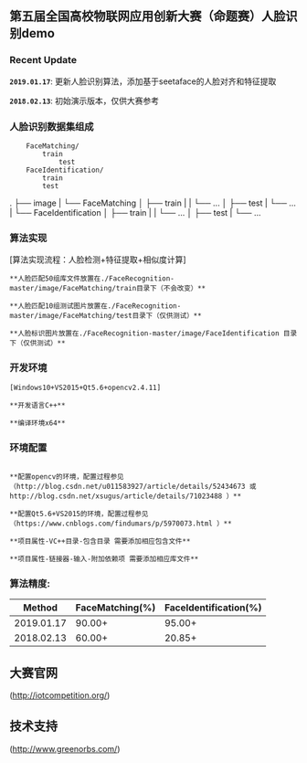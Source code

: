 ## 第五届全国高校物联网应用创新大赛（命题赛）人脸识别demo


### Recent Update

**`2019.01.17`**: 更新人脸识别算法，添加基于seetaface的人脸对齐和特征提取

**`2018.02.13`**: 初始演示版本，仅供大赛参考

### 人脸识别数据集组成

```image
	FaceMatching/
		train
	    	test
	FaceIdentification/
		train
		test
```
  .
    ├── image
    |   └── FaceMatching
    │       ├── train
    |       |   └── ... 
    │       ├── test
    |           └── ... 
    |   └── FaceIdentification
    │       ├── train
    |       |   └── ... 
    │       ├── test
    |           └── ... 
    
### 算法实现

[算法实现流程：人脸检测+特征提取+相似度计算]

```
**人脸匹配50组库文件放置在./FaceRecognition-master/image/FaceMatching/train目录下（不会改变）**

**人脸匹配10组测试图片放置在./FaceRecognition-master/image/FaceMatching/test目录下（仅供测试）**

**人脸标识图片放置在./FaceRecognition-master/image/FaceIdentification 目录下（仅供测试）**
```

### 开发环境

```
[Windows10+VS2015+Qt5.6+opencv2.4.11]

**开发语言C++**

**编译环境x64**
```

### 环境配置

```

**配置opencv的环境，配置过程参见
（http://blog.csdn.net/u011583927/article/details/52434673 或 http://blog.csdn.net/xsugus/article/details/71023488 ）**

**配置Qt5.6+VS2015的环境，配置过程参见（https://www.cnblogs.com/findumars/p/5970073.html ）**

**项目属性-VC++目录-包含目录 需要添加相应包含文件**

**项目属性-链接器-输入-附加依赖项 需要添加相应库文件**

```

### 算法精度:

|     Method    | FaceMatching(%) | FaceIdentification(%) |
| ------------- | --------------- | --------------------- |
|  2019.01.17   |      90.00+     |       95.00+          | 
|  2018.02.13   |      60.00+     |       20.85+          |

## 大赛官网

(http://iotcompetition.org/)

## 技术支持

(http://www.greenorbs.com/)

